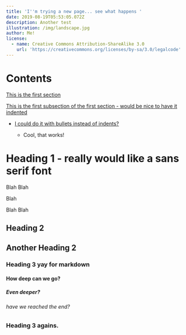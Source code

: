 ```yaml
---
title: 'I''m trying a new page... see what happens '
date: 2019-08-19T05:53:05.072Z
description: Another test
illustration: /img/landscape.jpg
author: Me!
license:
  - name: Creative Commons Attribution-ShareAlike 3.0
    url: 'https://creativecommons.org/licenses/by-sa/3.0/legalcode'
---
```


# Contents

<a href="#heading1">This is the first section</a>

<a href="#heading2">   This is the first subsection of the first section - would be nice to have it indented</a>

<ul>
  <li><a href="#heading2">I could do it with bullets instead of indents?</a>
</li>
<ul>
<li>Cool, that works!
</li>
</ul>
</ul>
<h1 id="heading1"> Heading 1 - really would like a sans serif font</h2>

Blah
Blah

Blah

Blah
Blah

<h2 id="heading2">Heading 2</h2>

## Another Heading 2

### Heading 3 yay for markdown

#### How deep can we go?

##### Even deeper?

###### have we reached the end?

### Heading 3 agains. 
